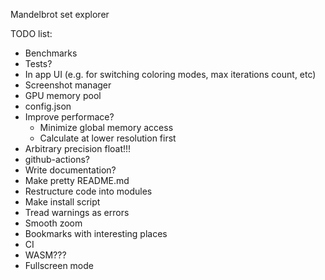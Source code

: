Mandelbrot set explorer

TODO list:
- Benchmarks
- Tests?
- In app UI (e.g. for switching coloring modes, max iterations count, etc)
- Screenshot manager
- GPU memory pool
- config.json
- Improve performace?
  - Minimize global memory access
  - Calculate at lower resolution first
- Arbitrary precision float!!!
- github-actions?
- Write documentation?
- Make pretty README.md
- Restructure code into modules
- Make install script
- Tread warnings as errors
- Smooth zoom
- Bookmarks with interesting places
- CI
- WASM???
- Fullscreen mode
